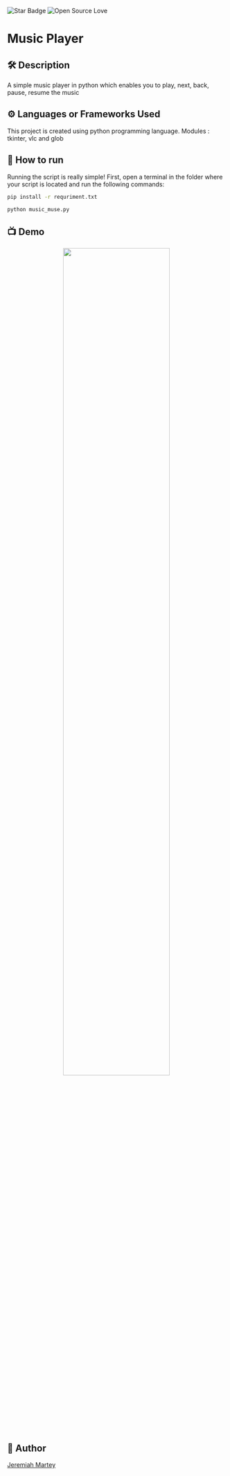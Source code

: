 <!--Please do not remove this part-->
![Star Badge](https://img.shields.io/static/v1?label=%F0%9F%8C%9F&message=If%20Useful&style=style=flat&color=BC4E99)
![Open Source Love](https://badges.frapsoft.com/os/v1/open-source.svg?v=103)

# Music Player


## 🛠️ Description
A simple music player in python which enables you to play, next, back, pause, resume the music

## ⚙️ Languages or Frameworks Used
This project is created using python programming language.
Modules : tkinter, vlc and glob

## 🌟 How to run
Running the script is really simple! First, open a terminal in the folder where your script is located and run the following commands:

```sh
pip install -r requriment.txt
```

```sh
python music_muse.py
```


## 📺 Demo
<p align="center">
<img src="https://github.com/KofiFloki/Music-Player-In-Python/blob/main/images/Screenshot%20from%202022-10-02%2011-19-40.png" width=70% height=70%>

## 🤖 Author
[Jeremiah Martey](https://github.com/KofiFloki)
